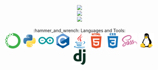 <div align="center"><img src="https://media.giphy.com/media/5eLDrEaRGHegx2FeF2/giphy.gif" width="250"></div>
<div id="socials" align="center">
<a href="https://www.linkedin.com/in/srb008" target="_blank"><img src="https://img.shields.io/badge/LinkedIn-blue?logo=linkedin&logoColor=white&style=for-the-badge"></a>
</div>
<div id="counter" align="center">
     <img src="https://komarev.com/ghpvc/?username=SamRB-dev&style=flat-square&color=brightgreen">
</div><br>
<div id="Languages" align="center">
:hammer_and_wrench: Languages and Tools:<br>
  <img src="https://github.com/devicons/devicon/blob/master/icons/anaconda/anaconda-original.svg" width="50">
  <img src="https://github.com/devicons/devicon/blob/master/icons/python/python-original.svg" width="50">
  <img src="https://github.com/devicons/devicon/blob/master/icons/arduino/arduino-original.svg" width="50"> <!--Arduino-->
  <img src="https://github.com/devicons/devicon/blob/master/icons/c/c-original.svg" width="50"> <!--C-->
  <img src="https://github.com/devicons/devicon/blob/master/icons/java/java-original.svg" width="50"> <!--Java-->
  <img src="https://github.com/devicons/devicon/blob/master/icons/html5/html5-plain-wordmark.svg" width="50"> <!--Html-->
  <img src="https://github.com/devicons/devicon/blob/master/icons/css3/css3-plain-wordmark.svg" width="50"> <!--CSS-->
  <img src="https://github.com/devicons/devicon/blob/master/icons/sass/sass-original.svg" width="50"> <!--SCSS-->
  <img src="https://github.com/devicons/devicon/blob/master/icons/linux/linux-original.svg" width="50"> <!--Linux-->
  <img src="https://github.com/devicons/devicon/blob/master/icons/django/django-plain.svg" width="50"> <!--Django-->
</div>



<!--
**SamRB-dev/SamRB-dev** is a ✨ _special_ ✨ repository because its `README.md` (this file) appears on your GitHub profile.

Here are some ideas to get you started:

- 🔭 I’m currently working on ...
- 🌱 I’m currently learning ...
- 👯 I’m looking to collaborate on ...
- 🤔 I’m looking for help with ...
- 💬 Ask me about ...
- 📫 How to reach me: ...
- 😄 Pronouns: ...
- ⚡ Fun fact: ...
-->
